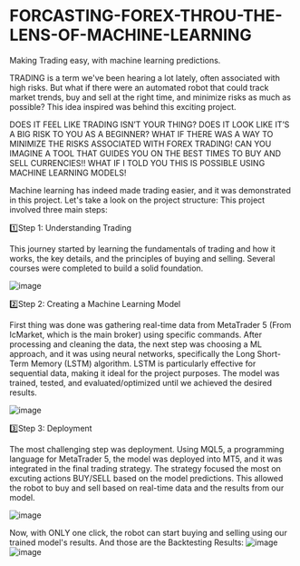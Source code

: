 # FORCASTING-FOREX-THROU-THE-LENS-OF-MACHINE-LEARNING
Making Trading easy, with machine learning predictions.


TRADING is a term we've been hearing a lot lately, often associated with high risks. But what if there were an automated robot that could track market trends, buy and sell at the right time, and minimize risks as much as possible? This idea inspired was behind this exciting project.

DOES IT FEEL LIKE TRADING ISN’T YOUR THING? 
DOES IT LOOK LIKE IT’S A BIG RISK TO YOU AS A BEGINNER?
WHAT IF THERE WAS A WAY TO MINIMIZE THE RISKS ASSOCIATED WITH FOREX TRADING!
CAN YOU IMAGINE A TOOL THAT GUIDES YOU ON THE BEST TIMES TO BUY AND SELL CURRENCIES!!
WHAT IF I TOLD YOU THIS IS POSSIBLE USING MACHINE LEARNING MODELS!


Machine learning has indeed made trading easier, and it was demonstrated in this project. Let's take a look on the project structure: 
This project involved three main steps:

1️⃣Step 1: Understanding Trading

This journey started by learning the fundamentals of trading and how it works, the key details, and the principles of buying and selling. Several courses were completed to build a solid foundation.

![image](https://github.com/user-attachments/assets/b774f5af-fb42-4f7b-b3ce-65ed71ca93f9)


2️⃣Step 2: Creating a Machine Learning Model 

First thing was done was gathering real-time data from MetaTrader 5 (From IcMarket, which is the main broker) using specific commands. After processing and cleaning the data, the next step was choosing a ML approach, and it was using neural networks, specifically the Long Short-Term Memory (LSTM) algorithm. LSTM is particularly effective for sequential data, making it ideal for the project purposes. The model was trained, tested, and evaluated/optimized until we achieved the desired results.

![image](https://github.com/user-attachments/assets/6b9eed0f-4bc5-443c-91bf-ef27a454bb2d)


3️⃣Step 3: Deployment

The most challenging step was deployment. Using MQL5, a programming language for MetaTrader 5, the model was deployed into MT5, and it was integrated in the final trading strategy. The strategy focused the most on excuting actions BUY/SELL based on the model predictions. This allowed the robot to buy and sell based on real-time data and the results from our model.

![image](https://github.com/user-attachments/assets/9c4d670f-6f1c-4883-be17-c4e959f26109)


Now, with ONLY one click, the robot can start buying and selling using our trained model's results. And those are the Backtesting Results: 
![image](https://github.com/user-attachments/assets/a650a5ee-0e7e-4b72-9d61-75eb545a8796)
![image](https://github.com/user-attachments/assets/64443874-b3a6-4e25-8a69-8572b915bff2)

